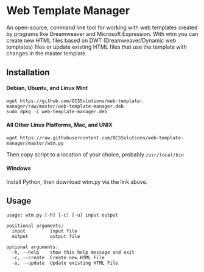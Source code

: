 # Web Template Manager

An open-source, command line tool for working with web templates created by programs like Dreamweaver and Microsoft Expression.  With wtm you can create new HTML files based on DWT (Dreamweaver/Dynamic web templates) files or update existing HTML files that use the template with changes in the master template.

## Installation

#### Debian, Ubuntu, and Linux Mint

```
wget https://github.com/OCSSolutions/web-template-manager/raw/master/web-template-manager.deb
sudo dpkg -i web-template-manager.deb
```

#### All Other Linux Platforms, Mac, and UNIX

```
wget https://raw.githubusercontent.com/OCSSolutions/web-template-manager/master/wtm.py
```

Then copy script to a location of your choice, probably `/usr/local/bin`

#### Windows

Install Python, then download wtm.py via the link above.

## Usage

```
usage: wtm.py [-h] [-c] [-u] input output

positional arguments:
  input         input file
  output        output file

optional arguments:
  -h, --help    show this help message and exit
  -c, --create  Create new HTML File
  -u, --update  Update existing HTML File
```
